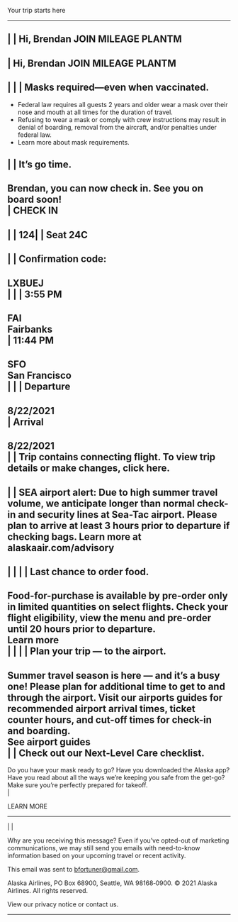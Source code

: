 Your trip starts here  
  
---  
| | Hi, Brendan JOIN MILEAGE PLANTM  
---  
  
| Hi, Brendan JOIN MILEAGE PLANTM  
---  
  
| | | Masks required—even when vaccinated.  
---  
  
  * Federal law requires all guests 2 years and older wear a mask over their nose and mouth at all times for the duration of travel.
  * Refusing to wear a mask or comply with crew instructions may result in denial of boarding, removal from the aircraft, and/or penalties under federal law.
  * Learn more about mask requirements.

  
| | It’s go time.  
---  
Brendan, you can now check in. See you on board soon!  
| CHECK IN  
---  
| | 124| | Seat 24C  
---  
| | Confirmation code:  
---  
LXBUEJ  
| | | 3:55 PM  
---  
FAI  
Fairbanks  
| 11:44 PM  
---  
SFO  
San Francisco  
| | | Departure  
---  
8/22/2021  
| Arrival  
---  
8/22/2021  
| | Trip contains connecting flight. To view trip details or make changes, click here.  
---  
| | SEA airport alert: Due to high summer travel volume, we anticipate longer than normal check-in and security lines at Sea-Tac airport. Please plan to arrive at least 3 hours prior to departure if checking bags. Learn more at alaskaair.com/advisory  
---  
| | | | Last chance to order food.  
---  
Food-for-purchase is available by pre-order only in limited quantities on select flights. Check your flight eligibility, view the menu and pre-order until 20 hours prior to departure.  
Learn more  
| | | | Plan your trip — to the airport.  
---  
Summer travel season is here — and it’s a busy one! Please plan for additional time to get to and through the airport. Visit our airports guides for recommended airport arrival times, ticket counter hours, and cut-off times for check-in and boarding.  
See airport guides  
| | Check out our Next-Level Care checklist.  
---  
Do you have your mask ready to go? Have you downloaded the Alaska app? Have you read about all the ways we’re keeping you safe from the get-go? Make sure you’re perfectly prepared for takeoff.  
| 

LEARN MORE  
  
---  
| | 

Why are you receiving this message? Even if you’ve opted-out of marketing communications, we may still send you emails with need-to-know information based on your upcoming travel or recent activity.

This email was sent to bfortuner@gmail.com.

Alaska Airlines, PO Box 68900, Seattle, WA 98168‐0900. © 2021 Alaska Airlines. All rights reserved.

View our privacy notice or contact us.  
  
---
